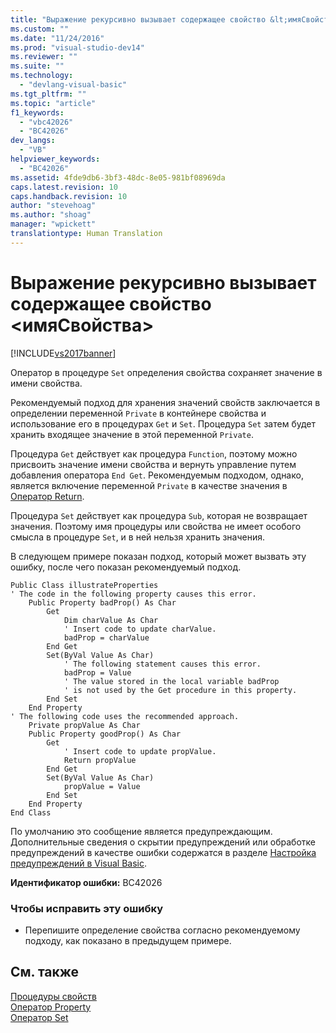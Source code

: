 ```yaml
---
title: "Выражение рекурсивно вызывает содержащее свойство &lt;имяСвойства&gt; | Microsoft Docs"
ms.custom: ""
ms.date: "11/24/2016"
ms.prod: "visual-studio-dev14"
ms.reviewer: ""
ms.suite: ""
ms.technology: 
  - "devlang-visual-basic"
ms.tgt_pltfrm: ""
ms.topic: "article"
f1_keywords: 
  - "vbc42026"
  - "BC42026"
dev_langs: 
  - "VB"
helpviewer_keywords: 
  - "BC42026"
ms.assetid: 4fde9db6-3bf3-48dc-8e05-981bf08969da
caps.latest.revision: 10
caps.handback.revision: 10
author: "stevehoag"
ms.author: "shoag"
manager: "wpickett"
translationtype: Human Translation
---
```

# Выражение рекурсивно вызывает содержащее свойство &lt;имяСвойства&gt;
[!INCLUDE[vs2017banner](../../../csharp/includes/vs2017banner.md)]

Оператор в процедуре `Set` определения свойства сохраняет значение в имени свойства.  
  
 Рекомендуемый подход для хранения значений свойств заключается в определении переменной `Private` в контейнере свойства и использование его в процедурах `Get` и `Set`.  Процедура `Set` затем будет хранить входящее значение в этой переменной `Private`.  
  
 Процедура `Get` действует как процедура `Function`, поэтому можно присвоить значение имени свойства и вернуть управление путем добавления оператора `End Get`.  Рекомендуемым подходом, однако, является включение переменной `Private` в качестве значения в [Оператор Return](../../../visual-basic/language-reference/statements/return-statement.md).  
  
 Процедура `Set` действует как процедура `Sub`, которая не возвращает значения.  Поэтому имя процедуры или свойства не имеет особого смысла в процедуре `Set`, и в ней нельзя хранить значения.  
  
 В следующем примере показан подход, который может вызвать эту ошибку, после чего показан рекомендуемый подход.  
  
```  
Public Class illustrateProperties  
' The code in the following property causes this error.  
    Public Property badProp() As Char  
        Get  
            Dim charValue As Char  
            ' Insert code to update charValue.  
            badProp = charValue  
        End Get  
        Set(ByVal Value As Char)  
            ' The following statement causes this error.  
            badProp = Value  
            ' The value stored in the local variable badProp  
            ' is not used by the Get procedure in this property.  
        End Set  
    End Property  
' The following code uses the recommended approach.  
    Private propValue As Char  
    Public Property goodProp() As Char  
        Get  
            ' Insert code to update propValue.  
            Return propValue  
        End Get  
        Set(ByVal Value As Char)  
            propValue = Value  
        End Set  
    End Property  
End Class  
```  
  
 По умолчанию это сообщение является предупреждающим.  Дополнительные сведения о скрытии предупреждений или обработке предупреждений в качестве ошибки содержатся в разделе [Настройка предупреждений в Visual Basic](/visual-studio/ide/configuring-warnings-in-visual-basic).  
  
 **Идентификатор ошибки:** BC42026  
  
### Чтобы исправить эту ошибку  
  
-   Перепишите определение свойства согласно рекомендуемому подходу, как показано в предыдущем примере.  
  
## См. также  
 [Процедуры свойств](../../../visual-basic/programming-guide/language-features/procedures/property-procedures.md)   
 [Оператор Property](../../../visual-basic/language-reference/statements/property-statement.md)   
 [Оператор Set](../../../visual-basic/language-reference/statements/set-statement.md)